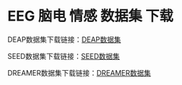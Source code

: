# EEG 脑电 情感 数据集 下载 

DEAP数据集下载链接：[DEAP数据集]([https://hallo.codestore.pro/buy/2](https://hallo.codestore.pro/buy/2){target="_blank"})

SEED数据集下载链接：[SEED数据集](https://hallo.codestore.pro/buy/3)

DREAMER数据集下载链接：[DREAMER数据集](https://hallo.codestore.pro/buy/4)

